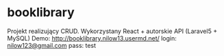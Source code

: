 # booklibrary
Projekt realizujący CRUD. Wykorzystany React + autorskie API (Laravel5 + MySQL)
Demo: http://booklibrary.nilow13.usermd.net/
login: nilow123@gmail.com
pass: test